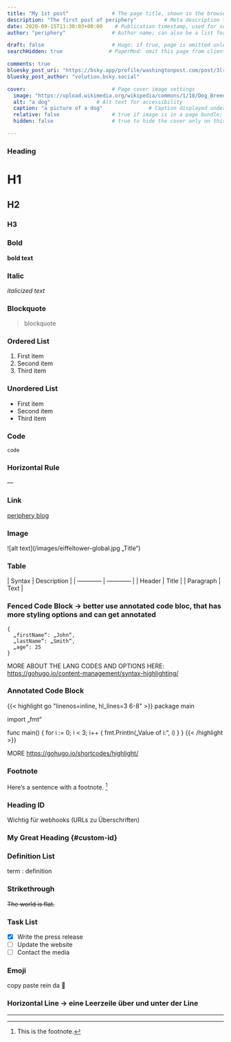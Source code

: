 ```yaml
---
title: "My 1st post"              # The page title, shown in the browser and in listings
description: "The first post of periphery"         # Meta description for SEO and social sharing
date: 2020-09-15T11:30:03+00:00    # Publication timestamp, used for sorting and display
author: "periphery"               # Author name; can also be a list for multiple authors

draft: false                      # Hugo: if true, page is omitted unless built with --buildDrafts
searchHidden: true               # PaperMod: omit this page from client-side search

comments: true
bluesky_post_uri: "https://bsky.app/profile/washingtonpost.com/post/3lrl42ja75k2x"
bluesky_post_author: "volution.bsky.social"

cover:                            # Page cover image settings
  image: "https://upload.wikimedia.org/wikipedia/commons/1/18/Dog_Breeds.jpg"       # Path or URL to the cover image
  alt: "a dog"               # Alt text for accessibility
  caption: "a picture of a dog"               # Caption displayed under the cover
  relative: false                 # true if image is in a page bundle; false for static files
  hidden: false                   # true to hide the cover only on this page

---
```



### Heading

# H1
## H2
### H3

### Bold

**bold text**

### Italic

*italicized text*

### Blockquote

> blockquote

### Ordered List

1. First item
2. Second item
3. Third item

### Unordered List

- First item
- Second item
- Third item

### Code

`code`

### Horizontal Rule

—

### Link

[periphery blog](https://periphery.blog)

### Image

![alt text](/images/eiffeltower-global.jpg „Title“)

### Table

| Syntax | Description |
| ———— | ———— |
| Header | Title |
| Paragraph | Text |

### Fenced Code Block -> better use annotated code bloc, that has more styling options and can get annotated

``` LANG [OPTIONS]
{
  „firstName“: „John“,
  „lastName“: „Smith“,
  „age“: 25
}
```
MORE ABOUT THE LANG CODES AND OPTIONS HERE: https://gohugo.io/content-management/syntax-highlighting/

### Annotated Code Block
{{< highlight go "linenos=inline, hl_lines=3 6-8" >}}
package main

import „fmt“

func main() {
    for i := 0; i < 3; i++ {
        fmt.Println(„Value of i:“, i)
    }
}
{{< /highlight >}}

MORE https://gohugo.io/shortcodes/highlight/

### Footnote

Here’s a sentence with a footnote. [^1]

[^1]: This is the footnote.

### Heading ID

Wichtig für webhooks (URLs zu Überschriften)

### My Great Heading {#custom-id} 

### Definition List

term
: definition

### Strikethrough

~~The world is flat.~~

### Task List

- [x] Write the press release
- [ ] Update the website
- [ ] Contact the media

### Emoji

copy paste rein da 📯


### Horizontal Line -> eine Leerzeile über und unter der Line

---


